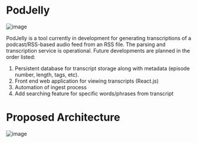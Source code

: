 # PodJelly

![image](https://user-images.githubusercontent.com/16928672/139944616-4e8a84fa-3e5e-4a33-b675-ff67bbf6ea11.png)

PodJelly is a tool currently in development for generating transcriptions of a podcast/RSS-based audio feed from an RSS file.
The parsing and transcription service is operational. Future developments are planned in the order listed:

 1. Persistent database for transcript storage along with metadata (episode number, length, tags, etc).
 2. Front end web application for viewing transcripts (React.js)
 3. Automation of ingest process
 4. Add searching feature for specific words/phrases from transcript

# Proposed Architecture

![image](https://user-images.githubusercontent.com/16928672/139929165-a4e81ebb-1800-41ea-abfb-2da6469f4716.png)

